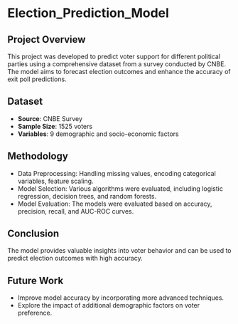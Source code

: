 # Election_Prediction_Model

## Project Overview
This project was developed to predict voter support for different political parties using a comprehensive dataset from a survey conducted by CNBE. The model aims to forecast election outcomes and enhance the accuracy of exit poll predictions.

## Dataset
- **Source**: CNBE Survey
- **Sample Size**: 1525 voters
- **Variables**: 9 demographic and socio-economic factors

## Methodology
- Data Preprocessing: Handling missing values, encoding categorical variables, feature scaling.
- Model Selection: Various algorithms were evaluated, including logistic regression, decision trees, and random forests.
- Model Evaluation: The models were evaluated based on accuracy, precision, recall, and AUC-ROC curves.

## Conclusion
The model provides valuable insights into voter behavior and can be used to predict election outcomes with high accuracy.

## Future Work
- Improve model accuracy by incorporating more advanced techniques.
- Explore the impact of additional demographic factors on voter preference.

